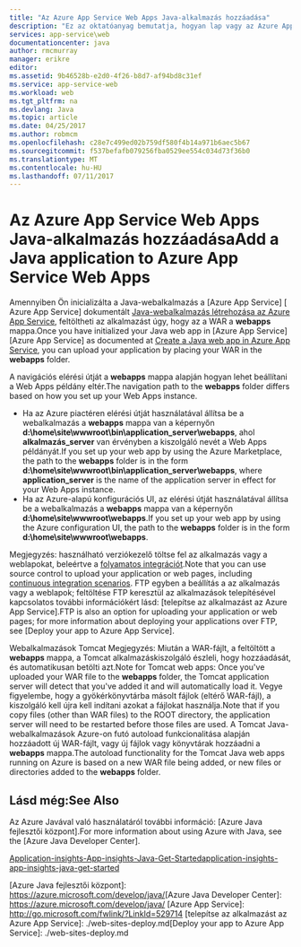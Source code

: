 ```yaml
---
title: "Az Azure App Service Web Apps Java-alkalmazás hozzáadása"
description: "Ez az oktatóanyag bemutatja, hogyan lap vagy az Azure App Service Web Apps, amely már használatára van konfigurálva a Java-példány alkalmazás hozzáadása."
services: app-service\web
documentationcenter: java
author: rmcmurray
manager: erikre
editor: 
ms.assetid: 9b46528b-e2d0-4f26-b8d7-af94bd8c31ef
ms.service: app-service-web
ms.workload: web
ms.tgt_pltfrm: na
ms.devlang: Java
ms.topic: article
ms.date: 04/25/2017
ms.author: robmcm
ms.openlocfilehash: c28e7c499ed02b759df580f4b14a971b6aec5b67
ms.sourcegitcommit: f537befafb079256fba0529ee554c034d73f36b0
ms.translationtype: MT
ms.contentlocale: hu-HU
ms.lasthandoff: 07/11/2017
---
```

# <a name="add-a-java-application-to-azure-app-service-web-apps"></a><span data-ttu-id="0ee86-103">Az Azure App Service Web Apps Java-alkalmazás hozzáadása</span><span class="sxs-lookup"><span data-stu-id="0ee86-103">Add a Java application to Azure App Service Web Apps</span></span>
<span data-ttu-id="0ee86-104">Amennyiben Ön inicializálta a Java-webalkalmazás a [Azure App Service] [ Azure App Service] dokumentált [Java-webalkalmazás létrehozása az Azure App Service](web-sites-java-get-started.md), feltöltheti az alkalmazást úgy, hogy az a WAR a **webapps** mappa.</span><span class="sxs-lookup"><span data-stu-id="0ee86-104">Once you have initialized your Java web app in [Azure App Service][Azure App Service] as documented at [Create a Java web app in Azure App Service](web-sites-java-get-started.md), you can upload your application by placing your WAR in the **webapps** folder.</span></span>

<span data-ttu-id="0ee86-105">A navigációs elérési útját a **webapps** mappa alapján hogyan lehet beállítani a Web Apps példány eltér.</span><span class="sxs-lookup"><span data-stu-id="0ee86-105">The navigation path to the **webapps** folder differs based on how you set up your Web Apps instance.</span></span>

* <span data-ttu-id="0ee86-106">Ha az Azure piactéren elérési útját használatával állítsa be a webalkalmazás a **webapps** mappa van a képernyőn **d:\home\site\wwwroot\bin\application\_server\webapps**, ahol **alkalmazás\_server** van érvényben a kiszolgáló nevét a Web Apps példányát.</span><span class="sxs-lookup"><span data-stu-id="0ee86-106">If you set up your web app by using the Azure Marketplace, the path to the **webapps** folder is in the form **d:\home\site\wwwroot\bin\application\_server\webapps**, where **application\_server** is the name of the application server in effect for your Web Apps instance.</span></span> 
* <span data-ttu-id="0ee86-107">Ha az Azure-alapú konfigurációs UI, az elérési útját használatával állítsa be a webalkalmazás a **webapps** mappa van a képernyőn **d:\home\site\wwwroot\webapps**.</span><span class="sxs-lookup"><span data-stu-id="0ee86-107">If you set up your web app by using the Azure configuration UI, the path to the **webapps** folder is in the form **d:\home\site\wwwroot\webapps**.</span></span> 

<span data-ttu-id="0ee86-108">Megjegyzés: használható verziókezelő töltse fel az alkalmazás vagy a weblapokat, beleértve a [folyamatos integrációt](app-service-continuous-deployment.md).</span><span class="sxs-lookup"><span data-stu-id="0ee86-108">Note that you can use source control to upload your application or web pages, including [continuous integration scenarios](app-service-continuous-deployment.md).</span></span> <span data-ttu-id="0ee86-109">FTP egyben a beállítás a az alkalmazás vagy a weblapok; feltöltése FTP keresztül az alkalmazások telepítésével kapcsolatos további információkért lásd: [telepítse az alkalmazást az Azure App Service].</span><span class="sxs-lookup"><span data-stu-id="0ee86-109">FTP is also an option for uploading your application or web pages; for more information about deploying your applications over FTP, see [Deploy your app to Azure App Service].</span></span>

<span data-ttu-id="0ee86-110">Webalkalmazások Tomcat Megjegyzés: Miután a WAR-fájlt, a feltöltött a **webapps** mappa, a Tomcat alkalmazáskiszolgáló észleli, hogy hozzáadását, és automatikusan betölti azt.</span><span class="sxs-lookup"><span data-stu-id="0ee86-110">Note for Tomcat web apps: Once you've uploaded your WAR file to the **webapps** folder, the Tomcat application server will detect that you've added it and will automatically load it.</span></span> <span data-ttu-id="0ee86-111">Vegye figyelembe, hogy a gyökérkönyvtárba másolt fájlok (eltérő WAR-fájl), a kiszolgáló kell újra kell indítani azokat a fájlokat használja.</span><span class="sxs-lookup"><span data-stu-id="0ee86-111">Note that if you copy files (other than WAR files) to the ROOT directory, the application server will need to be restarted before those files are used.</span></span> <span data-ttu-id="0ee86-112">A Tomcat Java-webalkalmazások Azure-on futó autoload funkcionalitása alapján hozzáadott új WAR-fájlt, vagy új fájlok vagy könyvtárak hozzáadni a **webapps** mappa.</span><span class="sxs-lookup"><span data-stu-id="0ee86-112">The autoload functionality for the Tomcat Java web apps running on Azure is based on a new WAR file being added, or new files or directories added to the **webapps** folder.</span></span> 

<a name="see-also"></a>

## <a name="see-also"></a><span data-ttu-id="0ee86-113">Lásd még:</span><span class="sxs-lookup"><span data-stu-id="0ee86-113">See Also</span></span>
<span data-ttu-id="0ee86-114">Az Azure Javával való használatáról további információ: [Azure Java fejlesztői központ].</span><span class="sxs-lookup"><span data-stu-id="0ee86-114">For more information about using Azure with Java, see the [Azure Java Developer Center].</span></span>

[<span data-ttu-id="0ee86-115">Application-insights-App-insights-Java-Get-Started</span><span class="sxs-lookup"><span data-stu-id="0ee86-115">application-insights-app-insights-java-get-started</span></span>](../application-insights/app-insights-java-get-started.md)

<!-- URL List -->

<span data-ttu-id="0ee86-116">[Azure Java fejlesztői központ]: https://azure.microsoft.com/develop/java/</span><span class="sxs-lookup"><span data-stu-id="0ee86-116">[Azure Java Developer Center]: https://azure.microsoft.com/develop/java/</span></span>
[Azure App Service]: http://go.microsoft.com/fwlink/?LinkId=529714
<span data-ttu-id="0ee86-117">[telepítse az alkalmazást az Azure App Service]: ./web-sites-deploy.md</span><span class="sxs-lookup"><span data-stu-id="0ee86-117">[Deploy your app to Azure App Service]: ./web-sites-deploy.md</span></span>
